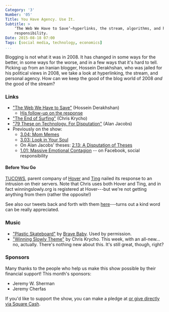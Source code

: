 ```yaml
---
Category: '3'
Number: '05'
Title: You Have Agency. Use It.
Subtitle: >
    ‘The Web We Have to Save’—hyperlinks, the stream, algorithms, and human
    responsibility.
Date: 2015-08-18 07:00
Tags: [social media, technology, economics]
...
```


Blogging is not what it was in 2008. It has changed in some ways for the better,
in some ways for the worse, and in a few ways that it's hard to tell. Picking up
from an Iranian blogger, Hossein Derakhshan, who was jailed for his political
views in 2008, we take a look at hyperlinking, the stream, and personal agency.
How can we keep the good of the blog world of 2008 *and* the good of the stream?

### Links

  - ["The Web We Have to Save"][medium] (Hossein Derakhshan)
      + [His follow-up on the response][follow-up]
  - ["The End of Surfing"][chris] (Chris Krycho)
  - ["79 These on Technology. For Disputation"][79] (Alan Jacobs)
  - Previously on the show:
      + [3.04: Mom Memes][3.04]
      + [3.03: Look in Your Soul][3.03]
      + On Alan Jacobs' theses: [2.13: A Disputation of Theses][2.13]
      + [1.01: Massive Emotional Contagion][1.01] -- on Facebook, social
        responsibility

[medium]: https://medium.com/matter/the-web-we-have-to-save-2eb1fe15a426
[follow-up]: https://medium.com/@h0d3r/the-response-to-this-rather-long-essay-was-quite-surprising-to-me-i-have-to-say-f29096a7da75
[chris]: http://www.chriskrycho.com/2014/the-end-of-surfing.html
[79]: http://iasc-culture.org/THR/channels/Infernal_Machine/2015/03/79-theses-on-technology-for-disputation/
[3.04]: http://www.winningslowly.org/3.04/
[3.03]: http://www.winningslowly.org/3.03/
[2.13]: http://www.winningslowly.org/2.13/
[1.01]: http://www.winningslowly.org/1.01/

#### Before You Go
[TUCOWS], parent company of [Hover] and [Ting] nailed its response to an
intrusion on their servers. Note that Chris uses both Hover and Ting, and in
fact winningslowly.org is registered at Hover---but we're not getting anything
from them (rather the opposite!)

[TUCOWS]: http://www.tucows.com
[Hover]: https://www.hover.com
[Ting]: https://ting.com

See also our tweets back and forth with them [here][hovertweets]---turns out a
kind word can be really appreciated.

[hovertweets]: https://twitter.com/WinningSlowly/status/628749243679907840

### Music

  - ["Plastic Skateboard"](https://soundcloud.com/bravebabymusic/plastic-skateboard)
    by [Brave Baby](http://bravebabymusic.com). Used by permission.
  - ["Winning Slowly Theme"](//soundcloud.com/chriskrycho/winning-slowly)
    by Chris Krycho. This week, with an all-new... no, actually. There's nothing
    new about this. It's still great, though, right?

### Sponsors

Many thanks to the people who help us make this show possible by their financial
support! This month's sponsors:

  - Jeremy W. Sherman
  - Jeremy Cherfas

If you'd like to support the show, you can make a pledge at <a href='https://www.patreon.com/winningslowly' rel='payment'> or give
directly via [Square Cash].

[Square Cash]: https://cash.me/$winningslowly
